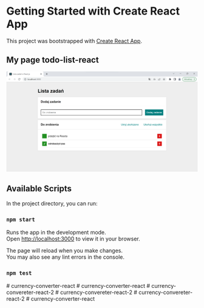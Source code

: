 # Getting Started with Create React App

This project was bootstrapped with [Create React App](https://github.com/facebook/create-react-app).

## My page todo-list-react

![Marta-todo-list-react](https://github.com/martaCharlie/todo-list-react/blob/main/public/print%20screen.png?raw=true)

## Available Scripts

In the project directory, you can run:

### `npm start`

Runs the app in the development mode.\
Open [http://localhost:3000](http://localhost:3000) to view it in your browser.

The page will reload when you make changes.\
You may also see any lint errors in the console.

### `npm test`

#   c u r r e n c y - c o n v e r t e r - r e a c t 
 
 #   c u r r e n c y - c o n v e r t e r - r e a c t 
 
 #   c u r r e n c y - c o n v e r e t e r - r e a c t - 2 
 
 #   c u r r e n c y - c o n v e r e t e r - r e a c t - 2 
 
 #   c u r r e n c y - c o n v e r e t e r - r e a c t - 2 
 
 #   c u r r e n c y - c o n v e r t e r - r e a c t 
 
 
